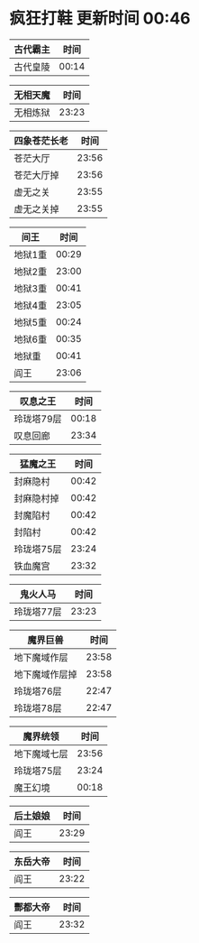 # 疯狂打鞋 更新时间 00:46

| 古代霸主   | 时间    |
|--------|-------|
| 古代皇陵 | 00:14 |

| 无相天魔   | 时间    |
|--------|-------|
| 无相炼狱 | 23:23 |

| 四象苍茫长老   | 时间    |
|--------|-------|
| 苍茫大厅 | 23:56 |
| 苍茫大厅掉 | 23:56 |
| 虚无之关 | 23:55 |
| 虚无之关掉 | 23:55 |

| 间王   | 时间    |
|--------|-------|
| 地狱1重 | 00:29 |
| 地狱2重 | 23:00 |
| 地狱3重 | 00:41 |
| 地狱4重 | 23:05 |
| 地狱5重 | 00:24 |
| 地狱6重 | 00:35 |
| 地狱重 | 00:41 |
| 阎王 | 23:06 |

| 叹息之王   | 时间    |
|--------|-------|
| 玲珑塔79层 | 00:18 |
| 叹息回廊 | 23:34 |

| 猛魔之王   | 时间    |
|--------|-------|
| 封麻隐村 | 00:42 |
| 封麻隐村掉 | 00:42 |
| 封魔陷村 | 00:42 |
| 封陷村 | 00:42 |
| 玲珑塔75层 | 23:24 |
| 铁血魔宫 | 23:32 |

| 鬼火人马   | 时间    |
|--------|-------|
| 玲珑塔77层 | 23:23 |

| 魔界巨兽   | 时间    |
|--------|-------|
| 地下魔域作层 | 23:58 |
| 地下魔域作层掉 | 23:58 |
| 玲珑塔76层 | 22:47 |
| 玲珑塔78层 | 22:47 |

| 魔界统领   | 时间    |
|--------|-------|
| 地下魔域七层 | 23:56 |
| 玲珑塔75层 | 23:24 |
| 魔王幻境 | 00:18 |

| 后土娘娘   | 时间    |
|--------|-------|
| 阎王 | 23:29 |

| 东岳大帝   | 时间    |
|--------|-------|
| 阎王 | 23:22 |

| 酆都大帝   | 时间    |
|--------|-------|
| 阎王 | 23:32 |